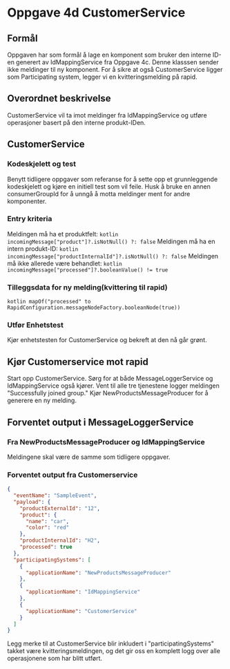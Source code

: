 # Oppgave 4d CustomerService

##  Formål
Oppgaven har som formål å lage en komponent som bruker den interne ID-en generert av IdMappingService fra Oppgave 4c.
Denne klasssen sender ikke meldinger til ny komponent. For å sikre at også CustomerService ligger som Participating system, legger vi en kvitteringsmelding på rapid.


## Overordnet beskrivelse
CustomerService vil ta imot meldinger fra IdMappingService og utføre operasjoner basert på den interne produkt-IDen.

## CustomerService

### Kodeskjelett og test
Benytt tidligere oppgaver som referanse for å sette opp et grunnleggende kodeskjelett og kjøre en initiell test som vil feile. 
Husk å bruke en annen consumerGroupId for å unngå å motta meldinger ment for andre komponenter.

### Entry kriteria 
Meldingen må ha et produktfelt: ```kotlin incomingMessage["product"]?.isNotNull() ?: false```
Meldingen må ha en intern produkt-ID: ```kotlin incomingMessage["productInternalId"]?.isNotNull() ?: false```
Meldingen må ikke allerede være behandlet: ```kotlin incomingMessage["processed"]?.booleanValue() != true```

### Tilleggsdata for ny melding(kvittering til rapid)
```kotlin mapOf("processed" to RapidConfiguration.messageNodeFactory.booleanNode(true))```

### Utfør Enhetstest
Kjør enhetstesten for CustomerService og bekreft at den nå går grønt.

## Kjør Customerservice mot rapid
Start opp CustomerService.
Sørg for at både MessageLoggerService og IdMappingService også kjører.
Vent til alle tre tjenestene logger meldingen "Successfully joined group."
Kjør NewProductsMessageProducer for å generere en ny melding.

## Forventet output i MessageLoggerService

### Fra NewProductsMessageProducer og IdMappingService
Meldingene skal være de samme som tidligere oppgaver.

### Forventet output fra Customerservice
```json
{
  "eventName": "SampleEvent",
  "payload": {
    "productExternalId": "12",
    "product": {
      "name": "car",
      "color": "red"
    },
    "productInternalId": "H2",
    "processed": true
  },
  "participatingSystems": [
    {
      "applicationName": "NewProductsMessageProducer"
    },
    {
      "applicationName": "IdMappingService"
    },
    {
      "applicationName": "CustomerService"
    }
  ]
}
```

Legg merke til at CustomerService blir inkludert i "participatingSystems" takket være kvitteringsmeldingen, og det gir oss en komplett logg over alle operasjonene som har blitt utført.











